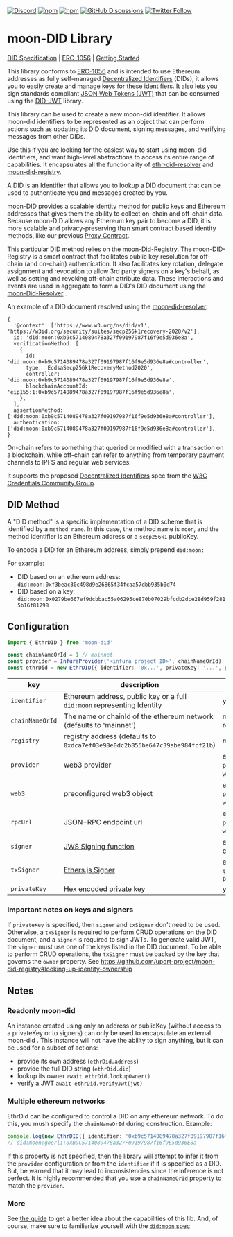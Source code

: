 [![Discord](https://img.shields.io/discord/878293684620234752?logo=discord&logoColor=white&style=flat-square)](https://discord.gg/huwyNfVkhe)
[![npm](https://img.shields.io/npm/dt/moon-did.svg)](https://www.npmjs.com/package/moon-did)
[![npm](https://img.shields.io/npm/v/moon-did.svg)](https://www.npmjs.com/package/moon-did)
[![GitHub Discussions](https://img.shields.io/github/discussions/uport-project/veramo?style=flat)](https://github.com/uport-project/veramo/discussions)
[![Twitter Follow](https://img.shields.io/twitter/follow/veramolabs.svg?style=social&label=Follow)](https://twitter.com/veramolabs)

# moon-DID Library

[DID Specification](https://w3c.github.io/did-core/) | [ERC-1056](https://github.com/ethereum/EIPs/issues/1056)
| [Getting Started](/docs/guides/index.md)

This library conforms to [ERC-1056](https://github.com/ethereum/EIPs/issues/1056) and is intended to use Ethereum
addresses as fully self-managed [Decentralized Identifiers](https://w3c.github.io/did-core/#identifier) (DIDs), it
allows you to easily create and manage keys for these identifiers. It also lets you sign standards
compliant [JSON Web Tokens (JWT)](https://jwt.io) that can be consumed using
the [DID-JWT](https://github.com/decentralized-identity/did-jwt) library.

This library can be used to create a new moon-did identifier. It allows moon-did identifiers to be represented as an
object that can perform actions such as updating its DID document, signing messages, and verifying messages from other
DIDs.

Use this if you are looking for the easiest way to start using moon-did identifiers, and want high-level abstractions to
access its entire range of capabilities. It encapsulates all the functionality
of [ethr-did-resolver](https://github.com/decentralized-identity/ethr-did-resolver)
and [moon-did-registry](https://github.com/uport-project/moon-did-registry).

A DID is an Identifier that allows you to lookup a DID document that can be used to authenticate you and messages
created by you.

moon-DID provides a scalable identity method for public keys and Ethereum addresses that gives them the ability to
collect on-chain and off-chain data. Because moon-DID allows any Ethereum key pair to become a DID, it is more scalable
and privacy-preserving than smart contract based identity methods, like our
previous [Proxy Contract](https://github.com/uport-project/uport-identity/blob/develop/docs/reference/proxy.md).

This particular DID method relies on the [moon-Did-Registry](https://github.com/uport-project/moon-did-registry). The
moon-DID-Registry is a smart contract that facilitates public key resolution for off-chain (and on-chain)
authentication. It also facilitates key rotation, delegate assignment and revocation to allow 3rd party signers on a
key's behalf, as well as setting and revoking off-chain attribute data. These interactions and events are used in
aggregate to form a DID's DID document using
the [moon-Did-Resolver](https://github.com/syph3r-d/moon-did-resolver)
.

An example of a DID document resolved using
the [moon-did-resolver](https://github.com/syph3r-d/moon-did-resolver):

```json5
{
  '@context': ['https://www.w3.org/ns/did/v1', 'https://w3id.org/security/suites/secp256k1recovery-2020/v2'],
  id: 'did:moon:0xb9c5714089478a327f09197987f16f9e5d936e8a',
  verificationMethod: [
    {
      id: 'did:moon:0xb9c5714089478a327f09197987f16f9e5d936e8a#controller',
      type: 'EcdsaSecp256k1RecoveryMethod2020',
      controller: 'did:moon:0xb9c5714089478a327f09197987f16f9e5d936e8a',
      blockchainAccountId: 'eip155:1:0xb9c5714089478a327f09197987f16f9e5d936e8a',
    },
  ],
  assertionMethod: ['did:moon:0xb9c5714089478a327f09197987f16f9e5d936e8a#controller'],
  authentication: ['did:moon:0xb9c5714089478a327f09197987f16f9e5d936e8a#controller'],
}
```

On-chain refers to something that queried or modified with a transaction on a blockchain, while off-chain can refer to
anything from temporary payment channels to IPFS and regular web services.

It supports the proposed [Decentralized Identifiers](https://w3c.github.io/did-core/) spec from
the [W3C Credentials Community Group](https://w3c-ccg.github.io).

## DID Method

A "DID method" is a specific implementation of a DID scheme that is identified by a `method name`. In this case, the
method name is `moon`, and the method identifier is an Ethereum address or a `secp256k1` publicKey.

To encode a DID for an Ethereum address, simply prepend `did:moon:`

For example:

- DID based on an ethereum address: `did:moon:0xf3beac30c498d9e26865f34fcaa57dbb935b0d74`
- DID based on a key: `did:moon:0x0279be667ef9dcbbac55a06295ce870b07029bfcdb2dce28d959f2815b16f81798`

## Configuration

```typescript
import { EthrDID } from 'moon-did'

const chainNameOrId = 1 // mainnet
const provider = InfuraProvider('<infura project ID>', chainNameOrId)
const ethrDid = new EthrDID({ identifier: '0x...', privateKey: '...', provider, chainNameOrId })
```

| key             | description                                                                       | required                                |
| --------------- | --------------------------------------------------------------------------------- | --------------------------------------- |
| `identifier`    | Ethereum address, public key or a full `did:moon` representing Identity           | yes                                     |
| `chainNameOrId` | The name or chainId of the ethereum network (defaults to 'mainnet')               | no, but recommended                     |
| `registry`      | registry address (defaults to `0xdca7ef03e98e0dc2b855be647c39abe984fcf21b`)       | no                                      |
| `provider`      | web3 provider                                                                     | either `provider` or `web3` or `rpcUrl` |
| `web3`          | preconfigured web3 object                                                         | either `provider` or `web3` or `rpcUrl` |
| `rpcUrl`        | JSON-RPC endpoint url                                                             | either `provider` or `web3` or `rpcUrl` |
| `signer`        | [JWS Signing function](https://github.com/uport-project/did-jwt#signer-functions) | either `signer` or `privateKey`         |
| `txSigner`      | [Ethers.js Signer](https://docs.ethers.io/v5/api/signer/#Signer)                  | either `txSigner` or `privateKey`       |
| `privateKey`    | Hex encoded private key                                                           | yes\*                                   |

### Important notes on keys and signers

If `privateKey` is specified, then `signer` and `txSigner` don't need to be used. Otherwise, a `txSigner` is required to
perform CRUD operations on the DID document, and a `signer` is required to sign JWTs. To generate valid JWT,
the `signer` must use one of the keys listed in the DID document. To be able to perform CRUD operations, the `txSigner`
must be backed by the key that governs the `owner` property.
See https://github.com/uport-project/moon-did-registry#looking-up-identity-ownership

## Notes

### Readonly moon-did

An instance created using only an address or publicKey (without access to a privateKey or to signers) can only be used
to encapsulate an external moon-did . This instance will not have the ability to sign anything, but it can be used for a
subset of actions:

- provide its own address (`ethrDid.address`)
- provide the full DID string (`ethrDid.did`)
- lookup its owner `await ethrDid.lookupOwner()`
- verify a JWT `await ethrDid.verifyJwt(jwt)`

### Multiple ethereum networks

EthrDid can be configured to control a DID on any ethereum network. To do this, you mush specify the `chainNameOrId`
during construction. Example:

```ts
console.log(new EthrDID({ identifier: '0xb9c5714089478a327f09197987f16f9e5d936e8a', chainNameOrId: 'alpha' }).did)
// did:moon:goerli:0xB9C5714089478a327F09197987f16f9E5d936E8a
```

If this property is not specified, then the library will attempt to infer it from the `provider` configuration or from
the `identifier` if it is specified as a DID. But, be warned that it may lead to inconsistencies since the inference is
not perfect. It is highly recommended that you use a `chainNameOrId` property to match the `provider`.

### More

See [the guide](./docs/guides/index.md) to get a better idea about the capabilities of this lib. And, of course, make
sure to familiarize yourself with
the [`did:moon` spec](https://github.com/decentralized-identity/moon-did-resolver/blob/master/doc/did-method-spec.md)
